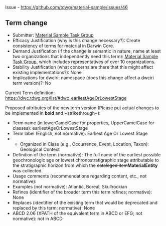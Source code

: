 Issue - https://github.com/tdwg/material-sample/issues/46

## Term change

* Submitter: [Material Sample Task Group](https://www.tdwg.org/community/osr/material-sample/)
* Efficacy Justification (why is this change necessary?): Create consistency of terms for material in Darwin Core.
* Demand Justification (if the change is semantic in nature, name at least two organizations that independently need this term): [Material Sample Task Group](https://www.tdwg.org/community/osr/material-sample/), which includes representatives of over 10 organizations.
* Stability Justification (what concerns are there that this might affect existing implementations?): None
* Implications for dwciri: namespace (does this change affect a dwciri term version)?: No

Current Term definition: https://dwc.tdwg.org/list/#dwc_earliestAgeOrLowestStage

Proposed attributes of the new term version (Please put actual changes to be implemented in **bold** and ~strikethrough~):

* Term name (in lowerCamelCase for properties, UpperCamelCase for classes): earliestAgeOrLowestStage
* Term label (English, not normative): Earliest Age Or Lowest Stage
* * Organized in Class (e.g., Occurrence, Event, Location, Taxon): Geological Context
* Definition of the term (normative): The full name of the earliest possible geochronologic age or lowest chronostratigraphic stage attributable to the stratigraphic horizon from which the ~~cataloged item~~**MaterialEntity** was collected.
* Usage comments (recommendations regarding content, etc., not normative): 
* Examples (not normative): Atlantic, Boreal, Skullrockian
* Refines (identifier of the broader term this term refines; normative): None
* Replaces (identifier of the existing term that would be deprecated and replaced by this term; normative): None
* ABCD 2.06 (XPATH of the equivalent term in ABCD or EFG; not normative): not in ABCD
